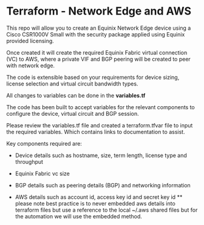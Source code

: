 # Terraform - Network Edge and AWS

This repo will allow you to create an Equinix Network Edge device using a Cisco CSR1000V Small with the security package applied using Equinix provided licensing. 

Once created it will create the required Equinix Fabric virtual connection (VC) to AWS, where a private VIF and BGP peering will be created to peer with network edge.

The code is extensible based on your requirements for device sizing, license selection and virtual circuit bandwidth types.

All changes to variables can be done in the **variables.tf**

The code has been built to accept variables for the relevant components to configure the device, virtual circuit
and BGP session.

Please review the variables.tf file and created a terraform.tfvar file to input the required
variables. Which contains links to documentation to assist.

Key components required are:
- Device details such as hostname,
size, term length, license type and throughput
- Equinix Fabric vc size
- BGP details such as peering details (BGP) and networking information

- AWS details such as account id, access key id and secret key id ** please note best practice is to never embedded aws details into terraform files but use a reference to the local ~/.aws shared files but for the automation we will use the embedded method.



